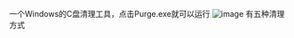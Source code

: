 一个Windows的C盘清理工具，点击Purge.exe就可以运行
![image](https://github.com/user-attachments/assets/3f7ae1a6-4f91-4873-806d-c6dc51183cea)
有五种清理方式

